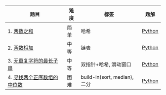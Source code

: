 | 题目 | 难度 | 标签 | 题解 |
| --- | --- | --- | --- |
| 1. [两数之和](https://leetcode-cn.com/problems/two-sum/) | 简单 | 哈希 | [Python](../solution/python/001_two_sum.py) |
| 2. [两数相加](https://leetcode-cn.com/problems/add-two-numbers/) | 中等 | 链表 | [Python](../solution/python/002_add_two_numbers.py) |
| 3. [无重复字符的最长子串](https://leetcode-cn.com/problems/longest-substring-without-repeating-characters/) | 中等 | 双指针+哈希, 滑动窗口 | [Python](../solution/python/003_longest_substring_without_repeating_characters.py) |
| 4. [寻找两个正序数组的中位数](https://leetcode-cn.com/problems/median-of-two-sorted-arrays/) | 困难 | build-in(sort, median), 二分 | [Python](../solution/python/004_median_of_two_sorted_arrays.py) |